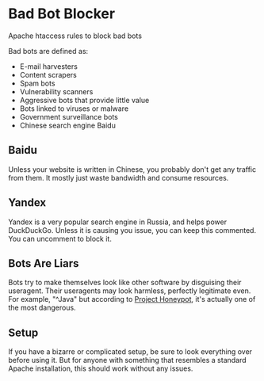 # Bad Bot Blocker

Apache htaccess rules to block bad bots

Bad bots are defined as:

- E-mail harvesters
- Content scrapers
- Spam bots
- Vulnerability scanners
- Aggressive bots that provide little value
- Bots linked to viruses or malware
- Government surveillance bots
- Chinese search engine Baidu

## Baidu
Unless your website is written in Chinese, you probably don't
get any traffic from them. It mostly just waste bandwidth and consume resources.

## Yandex
Yandex is a very popular search engine in Russia, and helps power DuckDuckGo.
Unless it is causing you issue, you can keep this commented. You can uncomment to block it.

## Bots Are Liars
Bots try to make themselves look like other software by disguising their
useragent. Their useragents may look harmless, perfectly legitimate even.
For example, "^Java" but according to
[Project Honeypot](https://www.projecthoneypot.org/harvester_useragents.php),
it's actually one of the most dangerous.

## Setup
If you have a bizarre or complicated setup, be sure to look everything
over before using it. But for anyone with something that resembles
a standard Apache installation, this should work without any issues.
